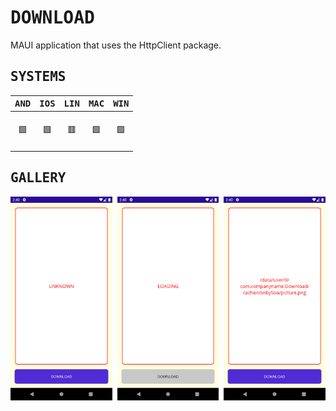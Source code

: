 # <samp>DOWNLOAD</samp>

MAUI application that uses the HttpClient package.

## <samp>SYSTEMS</samp>

| <samp>AND</samp> | <samp>IOS</samp> | <samp>LIN</samp> | <samp>MAC</samp> | <samp>WIN</samp> |
| :-: | :-: | :-: | :-: | :-: |
| <br>🟩<br><br> | <br>🟩<br><br> | <br>🟥<br><br> | <br>🟩<br><br> | <br>🟩<br><br> |

## <samp>GALLERY</samp>

<img src="assets/img1.png" width="32.333%"/><img src="assets/none.png" width="1.5%"/><img src="assets/img2.png" width="32.333%"/><img src="assets/none.png" width="1.5%"/><img src="assets/img3.png" width="32.333%"/>
